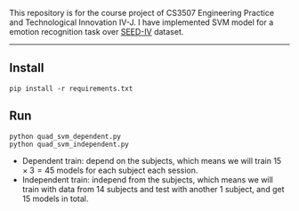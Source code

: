 This repository is for the course project of CS3507 Engineering Practice and Technological Innovation IV-J. I have implemented SVM model for a emotion recognition task over [SEED-IV](https://bcmi.sjtu.edu.cn/~seed/seed-iv.html) dataset.

---
## Install
```
pip install -r requirements.txt
```

## Run
```
python quad_svm_dependent.py
python quad_svm_independent.py
```
- Dependent train: depend on the subjects, which means we will train $15\times 3=45$ models for each subject each session.
- Independent train: independ from the subjects, which means we will train with data from $14$ subjects and test with another $1$ subject, and get $15$ models in total.